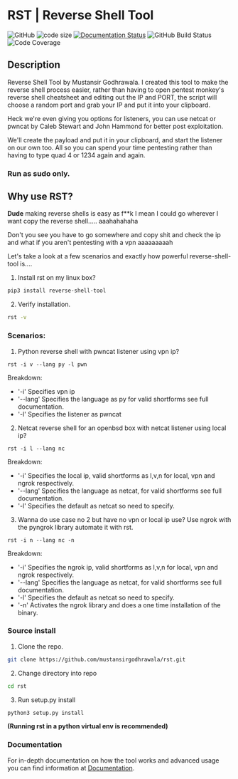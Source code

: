 # RST | Reverse Shell Tool

![GitHub](https://img.shields.io/github/license/mustansirgodhrawala/rst)
![code size](https://img.shields.io/github/languages/code-size/mustansirgodhrawala/rst)
[![Documentation Status](https://readthedocs.org/projects/reverse-shell-tool/badge/?version=latest)](https://reverse-shell-tool.readthedocs.io/en/latest/?badge=latest)
![GitHub Build Status](https://img.shields.io/github/workflow/status/mustansirgodhrawala/rst/Tests)
![Code Coverage](https://codecov.io/gh/mustansirgodhrawala/rst/branch/master/graph/badge.svg?token=28PKVCT5G0)

## Description

Reverse Shell Tool by Mustansir Godhrawala. I created this tool to make the reverse shell process easier, rather than having to open pentest monkey's reverse shell cheatsheet and editing out the IP and PORT, the script will choose a random port and grab your IP and put it into your clipboard.

Heck we're even giving you options for listeners, you can use netcat or pwncat by Caleb Stewart and John Hammond for better post exploitation.

We'll create the payload and put it in your clipboard, and start the listener on our own too. All so you can spend your time pentesting rather than having to type quad 4 or 1234 again and again.

### **Run as sudo only.**

## Why use RST?

**Dude** making reverse shells is easy as  f\*\*k I mean I could go wherever I want copy the reverse shell..... aaahahahaha

Don't you see you have to go somewhere and copy shit and check the ip and what if you aren't pentesting with a vpn aaaaaaaaah

Let's take a look at a few scenarios and exactly how powerful reverse-shell-tool is....

1. Install rst on my linux box?
```bash
pip3 install reverse-shell-tool
```

2. Verify installation.
```bash
rst -v
```

### Scenarios:

1. Python reverse shell with pwncat listener using vpn ip?
```
rst -i v --lang py -l pwn
```
Breakdown:
- '-i' Specifies vpn ip
- '--lang' Specifies the language as py for valid shortforms see full documentation.
- '-l' Specifies the listener as pwncat


2. Netcat reverse shell for an openbsd box with netcat listener using local ip?
```
rst -i l --lang nc
```
Breakdown:
- '-i' Specifies the local ip, valid shortforms as l,v,n for local, vpn and ngrok respectively.
- '--lang' Specifies the language as netcat, for valid shortforms see full documentation.
- '-l' Specifies the default as netcat so need to specify.


3. Wanna do use case no 2 but have no vpn or local ip use? Use ngrok with the pyngrok library automate it with rst.
```
rst -i n --lang nc -n
```
Breakdown:
- '-i' Specifies the ngrok ip, valid shortforms as l,v,n for local, vpn and ngrok respectively.
- '--lang' Specifies the language as netcat, for valid shortforms see full documentation.
- '-l' Specifies the default as netcat so need to specify.
- '-n' Activates the ngrok library and does a one time installation of the binary.

### Source install

1. Clone the repo.
```bash
git clone https://github.com/mustansirgodhrawala/rst.git
```

2. Change directory into repo
```bash
cd rst
```

3. Run setup.py install
```bash
python3 setup.py install
```

**(Running rst in a python virtual env is recommended)**

### Documentation
For in-depth documentation on how the tool works and advanced usage you can find information at [Documentation](https://reverse-shell-tool.readthedocs.io/en/latest/).
